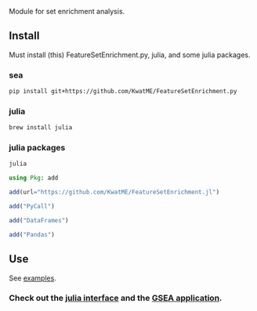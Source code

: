 Module for set enrichment analysis.

## Install

Must install (this) FeatureSetEnrichment.py, julia, and some julia packages.

### sea

```sh
pip install git+https://github.com/KwatME/FeatureSetEnrichment.py
```

### julia

```sh
brew install julia
```

### julia packages

```sh
julia
```

```julia
using Pkg: add

add(url="https://github.com/KwatME/FeatureSetEnrichment.jl")

add("PyCall")

add("DataFrames")

add("Pandas")
```

## Use

See [examples](notebook/example.ipynb).

### Check out the [julia interface](https://github.com/KwatME/FeatureSetEnrichment.jl) and the [GSEA application](https://github.com/KwatME/GSEA.app).
